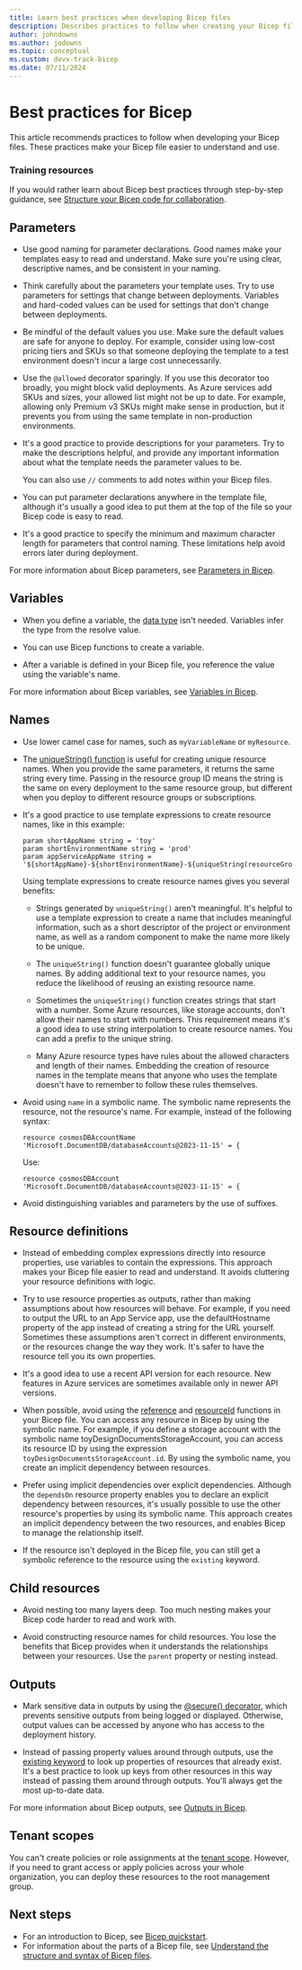 ```yaml
---
title: Learn best practices when developing Bicep files
description: Describes practices to follow when creating your Bicep files so they work well and are easy to maintain.
author: johndowns
ms.author: jodowns
ms.topic: conceptual
ms.custom: devx-track-bicep
ms.date: 07/11/2024
---
```

# Best practices for Bicep

This article recommends practices to follow when developing your Bicep files. These practices make your Bicep file easier to understand and use.

### Training resources

If you would rather learn about Bicep best practices through step-by-step guidance, see [Structure your Bicep code for collaboration](/training/modules/structure-bicep-code-collaboration/).

## Parameters

* Use good naming for parameter declarations. Good names make your templates easy to read and understand. Make sure you're using clear, descriptive names, and be consistent in your naming.

* Think carefully about the parameters your template uses. Try to use parameters for settings that change between deployments. Variables and hard-coded values can be used for settings that don't change between deployments.

* Be mindful of the default values you use. Make sure the default values are safe for anyone to deploy. For example, consider using low-cost pricing tiers and SKUs so that someone deploying the template to a test environment doesn't incur a large cost unnecessarily.

* Use the `@allowed` decorator sparingly. If you use this decorator too broadly, you might block valid deployments. As Azure services add SKUs and sizes, your allowed list might not be up to date. For example, allowing only Premium v3 SKUs might make sense in production, but it prevents you from using the same template in non-production environments.

* It's a good practice to provide descriptions for your parameters. Try to make the descriptions helpful, and provide any important information about what the template needs the parameter values to be.

  You can also use `//` comments to add notes within your Bicep files.

* You can put parameter declarations anywhere in the template file, although it's usually a good idea to put them at the top of the file so your Bicep code is easy to read.

* It's a good practice to specify the minimum and maximum character length for parameters that control naming. These limitations help avoid errors later during deployment.

For more information about Bicep parameters, see [Parameters in Bicep](parameters.md).

## Variables

* When you define a variable, the [data type](data-types.md) isn't needed. Variables infer the type from the resolve value.

* You can use Bicep functions to create a variable.

* After a variable is defined in your Bicep file, you reference the value using the variable's name.

For more information about Bicep variables, see [Variables in Bicep](variables.md).

## Names

* Use lower camel case for names, such as `myVariableName` or `myResource`.

* The [uniqueString() function](bicep-functions-string.md#uniquestring) is useful for creating unique resource names. When you provide the same parameters, it returns the same string every time. Passing in the resource group ID means the string is the same on every deployment to the same resource group, but different when you deploy to different resource groups or subscriptions.

* It's a good practice to use template expressions to create resource names, like in this example:

  ```bicep
  param shortAppName string = 'toy'
  param shortEnvironmentName string = 'prod'
  param appServiceAppName string = '${shortAppName}-${shortEnvironmentName}-${uniqueString(resourceGroup().id)}'
  ```
  
  Using template expressions to create resource names gives you several benefits:

  * Strings generated by `uniqueString()` aren't meaningful. It's helpful to use a template expression to create a name that includes meaningful information, such as a short descriptor of the project or environment name, as well as a random component to make the name more likely to be unique.

  * The `uniqueString()` function doesn't guarantee globally unique names. By adding additional text to your resource names, you reduce the likelihood of reusing an existing resource name.

  * Sometimes the `uniqueString()` function creates strings that start with a number. Some Azure resources, like storage accounts, don't allow their names to start with numbers. This requirement means it's a good idea to use string interpolation to create resource names. You can add a prefix to the unique string.

  * Many Azure resource types have rules about the allowed characters and length of their names. Embedding the creation of resource names in the template means that anyone who uses the template doesn't have to remember to follow these rules themselves.

* Avoid using `name` in a symbolic name. The symbolic name represents the resource, not the resource's name. For example, instead of the following syntax:

  ```bicep
  resource cosmosDBAccountName 'Microsoft.DocumentDB/databaseAccounts@2023-11-15' = {
  ```

  Use:

  ```bicep
  resource cosmosDBAccount 'Microsoft.DocumentDB/databaseAccounts@2023-11-15' = {
  ```

* Avoid distinguishing variables and parameters by the use of suffixes.

## Resource definitions

* Instead of embedding complex expressions directly into resource properties, use variables to contain the expressions. This approach makes your Bicep file easier to read and understand. It avoids cluttering your resource definitions with logic.

* Try to use resource properties as outputs, rather than making assumptions about how resources will behave. For example, if you need to output the URL to an App Service app, use the defaultHostname property of the app instead of creating a string for the URL yourself. Sometimes these assumptions aren't correct in different environments, or the resources change the way they work. It's safer to have the resource tell you its own properties.

* It's a good idea to use a recent API version for each resource. New features in Azure services are sometimes available only in newer API versions.

* When possible, avoid using the [reference](./bicep-functions-resource.md#reference) and [resourceId](./bicep-functions-resource.md#resourceid) functions in your Bicep file. You can access any resource in Bicep by using the symbolic name. For example, if you define a storage account with the symbolic name toyDesignDocumentsStorageAccount, you can access its resource ID by using the expression `toyDesignDocumentsStorageAccount.id`. By using the symbolic name, you create an implicit dependency between resources.

* Prefer using implicit dependencies over explicit dependencies. Although the `dependsOn` resource property enables you to declare an explicit dependency between resources, it's usually possible to use the other resource's properties by using its symbolic name. This approach creates an implicit dependency between the two resources, and enables Bicep to manage the relationship itself.

* If the resource isn't deployed in the Bicep file, you can still get a symbolic reference to the resource using the `existing` keyword.

## Child resources

* Avoid nesting too many layers deep. Too much nesting makes your Bicep code harder to read and work with.

* Avoid constructing resource names for child resources. You lose the benefits that Bicep provides when it understands the relationships between your resources. Use the `parent` property or nesting instead.

## Outputs

* Mark sensitive data in outputs by using the [@secure() decorator](outputs.md#secure-outputs), which prevents sensitive outputs from being logged or displayed. Otherwise, output values can be accessed by anyone who has access to the deployment history.

* Instead of passing property values around through outputs, use the [existing keyword](existing-resource.md) to look up properties of resources that already exist. It's a best practice to look up keys from other resources in this way instead of passing them around through outputs. You'll always get the most up-to-date data.

For more information about Bicep outputs, see [Outputs in Bicep](outputs.md).

## Tenant scopes

You can't create policies or role assignments at the [tenant scope](deploy-to-tenant.md). However, if you need to grant access or apply policies across your whole organization, you can deploy these resources to the root management group.

## Next steps

* For an introduction to Bicep, see [Bicep quickstart](quickstart-create-bicep-use-visual-studio-code.md).
* For information about the parts of a Bicep file, see [Understand the structure and syntax of Bicep files](file.md).
